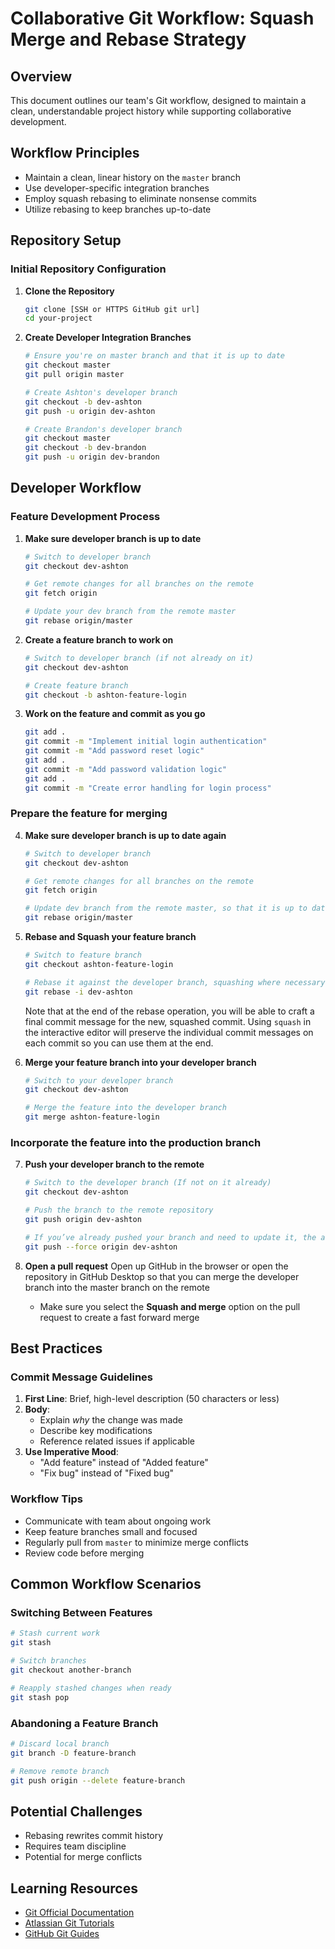 # Collaborative Git Workflow: Squash Merge and Rebase Strategy

## Overview

This document outlines our team's Git workflow, designed to maintain a clean, understandable project history while supporting collaborative development.

## Workflow Principles

- Maintain a clean, linear history on the `master` branch
- Use developer-specific integration branches
- Employ squash rebasing to eliminate nonsense commits
- Utilize rebasing to keep branches up-to-date

## Repository Setup

### Initial Repository Configuration

1. **Clone the Repository**
   ```bash
   git clone [SSH or HTTPS GitHub git url]
   cd your-project
   ```

2. **Create Developer Integration Branches**
   ```bash
   # Ensure you're on master branch and that it is up to date
   git checkout master
   git pull origin master

   # Create Ashton's developer branch
   git checkout -b dev-ashton
   git push -u origin dev-ashton

   # Create Brandon's developer branch
   git checkout master
   git checkout -b dev-brandon
   git push -u origin dev-brandon
   ```

## Developer Workflow

### Feature Development Process 

1. **Make sure developer branch is up to date**
   ```bash
   # Switch to developer branch
   git checkout dev-ashton
   
   # Get remote changes for all branches on the remote
   git fetch origin
   
   # Update your dev branch from the remote master
   git rebase origin/master
   ```

2. **Create a feature branch to work on**
   ```bash
   # Switch to developer branch (if not already on it)
   git checkout dev-ashton

   # Create feature branch
   git checkout -b ashton-feature-login
   ```
   
3. **Work on the feature and commit as you go**
   ```bash
   git add .
   git commit -m "Implement initial login authentication"
   git commit -m "Add password reset logic"
   git add .
   git commit -m "Add password validation logic"
   git add .
   git commit -m "Create error handling for login process"
   ```

### Prepare the feature for merging

4. **Make sure developer branch is up to date again**
   ```bash
   # Switch to developer branch
   git checkout dev-ashton
   
   # Get remote changes for all branches on the remote
   git fetch origin
   
   # Update dev branch from the remote master, so that it is up to date
   git rebase origin/master
   ```
   
5. **Rebase and Squash your feature branch**
   ```bash
   # Switch to feature branch
   git checkout ashton-feature-login
   
   # Rebase it against the developer branch, squashing where necessary
   git rebase -i dev-ashton
   ```
   
   Note that at the end of the rebase operation, you will be able to craft a final commit message for the new, squashed commit. Using `squash` in the interactive editor will preserve the individual commit messages on each commit so you can use them at the end.
   
6. **Merge your feature branch into your developer branch**
   ```bash
   # Switch to your developer branch
   git checkout dev-ashton
   
   # Merge the feature into the developer branch
   git merge ashton-feature-login
   ```
   
### Incorporate the feature into the production branch
   
7. **Push your developer branch to the remote**
   ```bash
   # Switch to the developer branch (If not on it already)
   git checkout dev-ashton
   
   # Push the branch to the remote repository
   git push origin dev-ashton
   
   # If you’ve already pushed your branch and need to update it, the above command will fail. Since a rebase rewrites commit history, you will no longer have a common commit on your branch and must use the --force option to instruct Git to discard the branch on your remote:
   git push --force origin dev-ashton
   ```

8. **Open a pull request**
   Open up GitHub in the browser or open the repository in GitHub Desktop so that you can merge the developer branch into the master branch on the remote
   
   * Make sure you select the **Squash and merge** option on the pull request to create a fast forward merge

## Best Practices

### Commit Message Guidelines

1. **First Line**: Brief, high-level description (50 characters or less)
2. **Body**: 
   - Explain *why* the change was made
   - Describe key modifications
   - Reference related issues if applicable
3. **Use Imperative Mood**: 
   - "Add feature" instead of "Added feature"
   - "Fix bug" instead of "Fixed bug"

### Workflow Tips

- Communicate with team about ongoing work
- Keep feature branches small and focused
- Regularly pull from `master` to minimize merge conflicts
- Review code before merging

## Common Workflow Scenarios

### Switching Between Features
```bash
# Stash current work
git stash

# Switch branches
git checkout another-branch

# Reapply stashed changes when ready
git stash pop
```

### Abandoning a Feature Branch
```bash
# Discard local branch
git branch -D feature-branch

# Remove remote branch
git push origin --delete feature-branch
```

## Potential Challenges

- Rebasing rewrites commit history
- Requires team discipline
- Potential for merge conflicts

## Learning Resources

- [Git Official Documentation](https://git-scm.com/docs)
- [Atlassian Git Tutorials](https://www.atlassian.com/git/tutorials)
- [GitHub Git Guides](https://github.com/git-guides)
